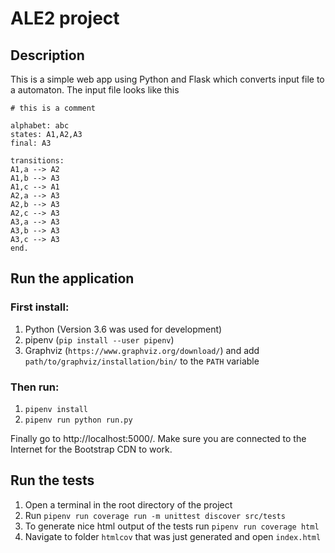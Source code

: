 # ALE2 project

## Description
This is a simple web app using Python and Flask which converts input file to a automaton.
The input file looks like this
```
# this is a comment

alphabet: abc
states: A1,A2,A3
final: A3

transitions:
A1,a --> A2
A1,b --> A3
A1,c --> A1
A2,a --> A3
A2,b --> A3
A2,c --> A3
A3,a --> A3
A3,b --> A3
A3,c --> A3
end.
```

## Run the application

### First install:
1. Python (Version 3.6 was used for development)
2. pipenv (`pip install --user pipenv`)
3. Graphviz (`https://www.graphviz.org/download/`) and add `path/to/graphviz/installation/bin/` to the `PATH` variable

### Then run:
1. `pipenv install`
2. `pipenv run python run.py`

Finally go to http://localhost:5000/. Make 
sure you are connected to the Internet for the Bootstrap CDN to work.

## Run the tests

1. Open a terminal in the root directory of the project
2. Run `pipenv run coverage run -m unittest discover src/tests`
3. To generate nice html output of the tests run `pipenv run coverage html`
4. Navigate to folder `htmlcov` that was just generated and open `index.html`
